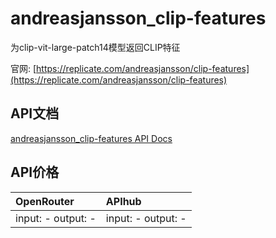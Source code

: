 # andreasjansson_clip-features

为clip-vit-large-patch14模型返回CLIP特征

官网: [https://replicate.com/andreasjansson/clip-features](https://replicate.com/andreasjansson/clip-features)

## API文档

[andreasjansson_clip-features API Docs](../apis/zh/andreasjansson_clip-features.md)

## API价格

| OpenRouter | APIhub |
|:---|:---|
| input: - output: - | input: - output: - |

